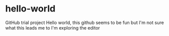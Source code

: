 # hello-world
GitHub trial project
Hello world, this github seems to be fun but I'm not sure what this leads me to
I'm exploring the editor 
